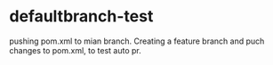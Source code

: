 # defaultbranch-test
pushing pom.xml to mian branch. Creating a feature branch and puch changes to pom.xml, to test auto pr.
